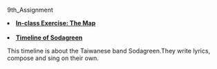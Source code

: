 9th_Assignment

<li><a href="http://dev-comm5961-demo.pantheonsite.io/map3/"><strong>In-class Exercise: The Map</strong></a></li>
</br>
<li><a href="http://dev-comm5961-demo.pantheonsite.io/Timeline/compiled/examples/sodagreen.html"><strong>Timeline of Sodagreen </strong></a></li>
<p>This timeline is about the Taiwanese band Sodagreen.They write lyrics, compose and sing on their own. </p>

